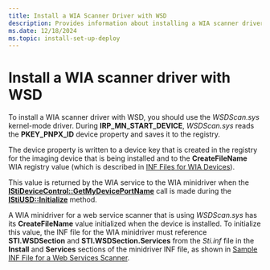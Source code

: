 ```yaml
---
title: Install a WIA Scanner Driver with WSD
description: Provides information about installing a WIA scanner driver with the *WSDScan.sys* kernel-mode driver.
ms.date: 12/18/2024
ms.topic: install-set-up-deploy
---
```


# Install a WIA scanner driver with WSD

To install a WIA scanner driver with WSD, you should use the *WSDScan.sys* kernel-mode driver. During **IRP_MN_START_DEVICE**, *WSDScan.sys* reads the **PKEY_PNPX_ID** device property and saves it to the registry.

 The device property is written to a device key that is created in the registry for the imaging device that is being installed and to the **CreateFileName** WIA registry value (which is described in [INF Files for WIA Devices](inf-files-for-wia-devices.md)).

This value is returned by the WIA service to the WIA minidriver when the [**IStiDeviceControl::GetMyDevicePortName**](/windows-hardware/drivers/ddi/stiusd/nf-stiusd-istidevicecontrol-getmydeviceportname) call is made during the [**IStiUSD::Initialize**](/windows-hardware/drivers/ddi/stiusd/nf-stiusd-istiusd-initialize) method.

A WIA minidriver for a web service scanner that is using *WSDScan.sys* has its **CreateFileName** value initialized when the device is installed. To initialize this value, the INF file for the WIA minidriver must reference **STI.WSDSection** and **STI.WSDSection.Services** from the *Sti.inf* file in the **Install** and **Services** sections of the minidriver INF file, as shown in [Sample INF File for a Web Services Scanner](sample-inf-file-for-a-web-services-scanner.md).
